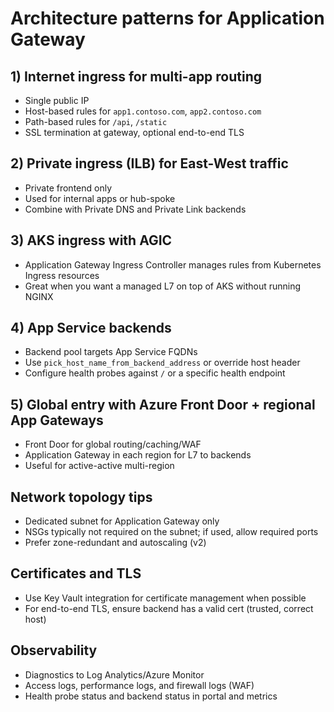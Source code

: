 # Architecture patterns for Application Gateway

## 1) Internet ingress for multi-app routing

- Single public IP
- Host-based rules for `app1.contoso.com`, `app2.contoso.com`
- Path-based rules for `/api`, `/static`
- SSL termination at gateway, optional end-to-end TLS

## 2) Private ingress (ILB) for East-West traffic

- Private frontend only
- Used for internal apps or hub-spoke
- Combine with Private DNS and Private Link backends

## 3) AKS ingress with AGIC

- Application Gateway Ingress Controller manages rules from Kubernetes Ingress resources
- Great when you want a managed L7 on top of AKS without running NGINX

## 4) App Service backends

- Backend pool targets App Service FQDNs
- Use `pick_host_name_from_backend_address` or override host header
- Configure health probes against `/` or a specific health endpoint

## 5) Global entry with Azure Front Door + regional App Gateways

- Front Door for global routing/caching/WAF
- Application Gateway in each region for L7 to backends
- Useful for active-active multi-region

## Network topology tips

- Dedicated subnet for Application Gateway only
- NSGs typically not required on the subnet; if used, allow required ports
- Prefer zone-redundant and autoscaling (v2)

## Certificates and TLS

- Use Key Vault integration for certificate management when possible
- For end-to-end TLS, ensure backend has a valid cert (trusted, correct host)

## Observability

- Diagnostics to Log Analytics/Azure Monitor
- Access logs, performance logs, and firewall logs (WAF)
- Health probe status and backend status in portal and metrics
